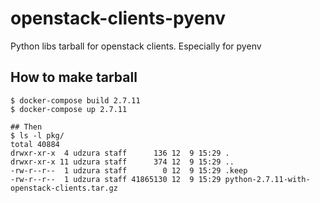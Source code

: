 # openstack-clients-pyenv

Python libs tarball for openstack clients. Especially for pyenv

## How to make tarball

```console
$ docker-compose build 2.7.11
$ docker-compose up 2.7.11

## Then
$ ls -l pkg/  
total 40884
drwxr-xr-x  4 udzura staff      136 12  9 15:29 .
drwxr-xr-x 11 udzura staff      374 12  9 15:29 ..
-rw-r--r--  1 udzura staff        0 12  9 15:29 .keep
-rw-r--r--  1 udzura staff 41865130 12  9 15:29 python-2.7.11-with-openstack-clients.tar.gz
```
